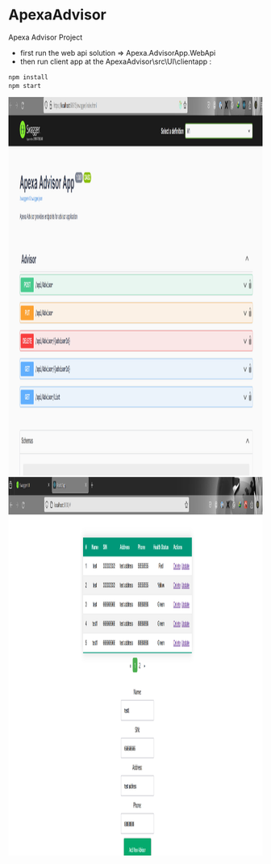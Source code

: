 # ApexaAdvisor
Apexa Advisor Project
* first run the web api solution => Apexa.AdvisorApp.WebApi
* then run client app at the ApexaAdvisor\src\UI\clientapp :
```csharp
npm install 
npm start 
```
<img width="1500" height="750" src=https://raw.githubusercontent.com/olfat-gh/ApexaAdvisor/main/img/api.png>
<img width="1500" height="750" src=https://raw.githubusercontent.com/olfat-gh/ApexaAdvisor/main/img/ui.png>

